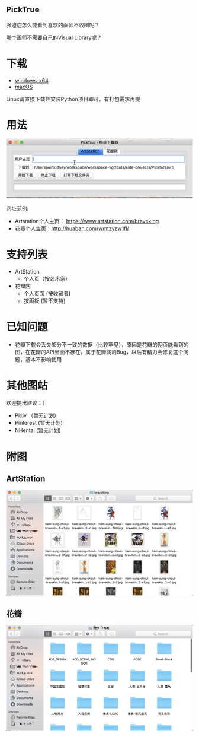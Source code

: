 PickTrue
------------

强迫症怎么能看到喜欢的画师不收图呢？

哪个画师不需要自己的Visual Library呢？


# 下载

+ [windows-x64](https://github.com/winkidney/PickTrue/releases)
+ [macOS](https://github.com/winkidney/PickTrue/releases)

Linux请直接下载并安装Python项目即可，有打包需求再提

# 用法

![用法](res/usage.gif)


网址范例:

+ Artstation个人主页： https://www.artstation.com/braveking
+ 花瓣个人主页：http://huaban.com/wmtzyzw1fl/

# 支持列表

+ ArtStation
  + 个人页（按艺术家）
+ 花瓣网
  + 个人页面 (按收藏者)
  + 按画板 (暂不支持) 

# 已知问题

+ 花瓣下载会丢失部分不一致的数据（比较罕见），原因是花瓣的网页能看到的图，在花瓣的API里面不存在，属于花瓣网的Bug，以后有精力会修复这个问题，基本不影响使用

# 其他图站

欢迎提出建议：）

+ Pixiv （暂无计划）
+ Pinterest (暂无计划)
+ NHentai (暂无计划)

# 附图

## ArtStation
![Artstation](res/artstation-downloaded.jpg)

## 花瓣
![Huaban](res/huaban-downloaded.jpg)
